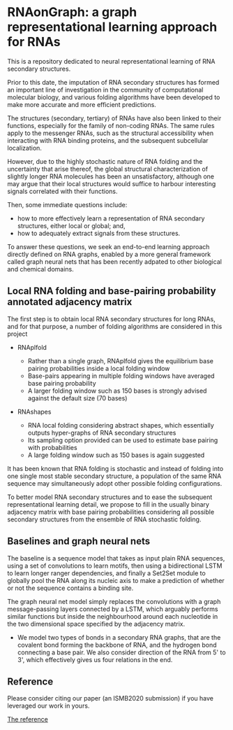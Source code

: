 # RNAonGraph: a graph representational learning approach for RNAs
This is a repository dedicated to neural representational learning of RNA secondary structures.

Prior to this date, the imputation of RNA secondary structures has formed an important line of investigation in the community of computational molecular biology, and various folding algorithms have been developed to make more accurate and more efficient predictions.

The structures (secondary, tertiary) of RNAs have also been linked to their functions, especially for the family of non-coding RNAs. The same rules apply to the messenger RNAs, such as the structural accessibility when interacting with RNA binding proteins, and the subsequent subcellular localization.  

However, due to the highly stochastic nature of RNA folding and the uncertainty that arise thereof, the global structural characterization of slightly longer RNA molecules has been an unsatisfactory, although one may argue that their local structures would suffice to harbour interesting signals correlated with their functions.

Then, some immediate questions include:
- how to more effectively learn a representation of RNA secondary structures, either local or global; and, 
- how to adequately extract signals from these structures.

To answer these questions, we seek an end-to-end learning approach directly defined on RNA graphs, enabled by a more general framework called graph neural nets that has been recently adpated to other biological and chemical domains.

## Local RNA folding and base-pairing probability annotated adjacency matrix

The first step is to obtain local RNA secondary structures for long RNAs, and for that purpose, a number of folding algorithms are considered in this project

- RNAplfold
    * Rather than a single graph, RNAplfold gives the equilibrium base pairing probabilities inside a local folding window
    * Base-pairs appearing in multiple folding windows have averaged base pairing probability 
    * A larger folding window such as 150 bases is strongly advised against the default size (70 bases)
    
- RNAshapes
    * RNA local folding considering abstract shapes, which essentially outputs hyper-graphs of RNA secondary structures
    * Its sampling option provided can be used to estimate base pairing with probabilities
    * A large folding window such as 150 bases is again suggested
    
It has been known that RNA folding is stochastic and instead of folding into one single most stable secondary structure, a population of the same RNA sequence may simultaneously adopt other possible folding configurations.

To better model RNA secondary structures and to ease the subsequent representational learning detail, we propose to fill in the usually binary adjacency matrix with base pairing probabilities considering all possible secondary structures from the ensemble of RNA stochastic folding.  
    
## Baselines and graph neural nets

The baseline is a sequence model that takes as input plain RNA sequences, using a set of convolutions to learn motifs, then using a bidirectional LSTM to learn longer ranger dependencies, and finally a Set2Set module to globally pool the RNA along its nucleic axis to make a prediction of whether or not the sequence contains a binding site.

The graph neural net model simply replaces the convolutions with a graph message-passing layers connected by a LSTM, which arguably performs similar functions but inside the neighbourhood around each nucleotide in the two dimensional space specified by the adjacency matrix.

- We model two types of bonds in a secondary RNA graphs, that are the covalent bond forming the backbone of RNA, and the hydrogen bond connecting a base pair. We also consider direction of the RNA from 5' to 3', which effectively gives us four relations in the end. 

## Reference

Please consider citing our paper (an ISMB2020 submission) if you have leveraged our work in yours. 

[The reference](https://www.biorxiv.org/content/10.1101/2020.02.11.931030v1)